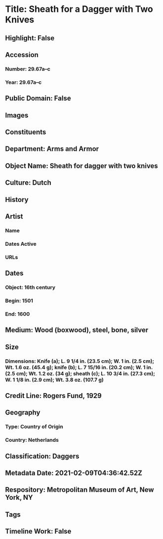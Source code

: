 # Title: Sheath for a Dagger with Two Knives
## Highlight: False
## Accession
### Number: 29.67a–c
### Year: 29.67a–c
## Public Domain: False
## Images
## Constituents
## Department: Arms and Armor
## Object Name: Sheath for dagger with two knives
## Culture: Dutch
## History
## Artist
### Name
### Dates Active
### URLs
## Dates
### Object: 16th century
### Begin: 1501
### End: 1600
## Medium: Wood (boxwood), steel, bone, silver
## Size
### Dimensions: Knife (a); L. 9 1/4 in. (23.5 cm); W. 1 in. (2.5 cm); Wt. 1.6 oz. (45.4 g); knife (b); L. 7 15/16 in. (20.2 cm); W. 1 in. (2.5 cm); Wt. 1.2 oz. (34 g); sheath (c); L. 10 3/4 in. (27.3 cm); W. 1 1/8 in. (2.9 cm); Wt. 3.8 oz. (107.7 g)
## Credit Line: Rogers Fund, 1929
## Geography
### Type: Country of Origin
### Country: Netherlands
## Classification: Daggers
## Metadata Date: 2021-02-09T04:36:42.52Z
## Respository: Metropolitan Museum of Art, New York, NY
## Tags
## Timeline Work: False